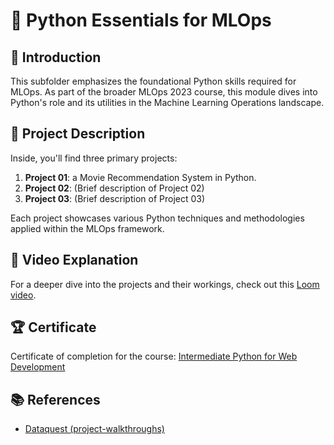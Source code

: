 # 🐍 Python Essentials for MLOps

## 📜 Introduction
This subfolder emphasizes the foundational Python skills required for MLOps. As part of the broader MLOps 2023 course, this module dives into Python's role and its utilities in the Machine Learning Operations landscape.

## 📂 Project Description
Inside, you'll find three primary projects:
1. **Project 01**: a Movie Recommendation System in Python.
2. **Project 02**: (Brief description of Project 02)
3. **Project 03**: (Brief description of Project 03)

Each project showcases various Python techniques and methodologies applied within the MLOps framework.

## 🎥 Video Explanation
For a deeper dive into the projects and their workings, check out this [Loom video](LOOM_VIDEO_URL).

## 🏆 Certificate
Certificate of completion for the course: [Intermediate Python for Web Development](https://app.dataquest.io/view_cert/AXUVGRJG23AHG91MHI5Y)

## 📚 References
- [Dataquest (project-walkthroughs)](https://github.com/dataquestio/project-walkthroughs/blob/master/movie_recs/movie_recommendations.ipynb)
